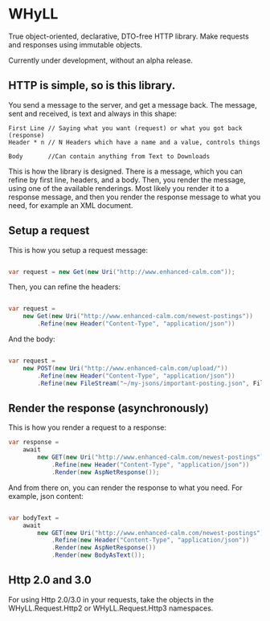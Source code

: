 # WHyLL
True object-oriented, declarative, DTO-free HTTP library. Make requests and responses using immutable objects.

Currently under development, without an alpha release.

## HTTP is simple, so is this library.
You send a message to the server, and get a message back. The message, sent and received, is text and always in this shape:

```
First Line // Saying what you want (request) or what you got back (response)
Header * n // N Headers which have a name and a value, controls things

Body       //Can contain anything from Text to Downloads
```

This is how the library is designed. There is a message, which you can refine by first line, headers, and a body.
Then, you render the message, using one of the available renderings. 
Most likely you render it to a response message, and then you render the response message to what you need, for example an XML document.


## Setup a request
This is how you setup a request message:

```csharp

var request = new Get(new Uri("http://www.enhanced-calm.com"));

```

Then, you can refine the headers:

```csharp

var request = 
	new Get(new Uri("http://www.enhanced-calm.com/newest-postings"))
		.Refine(new Header("Content-Type", "application/json"))
```

And the body:

```csharp

var request = 
	new POST(new Uri("http://www.enhanced-calm.com/upload/"))
		.Refine(new Header("Content-Type", "application/json"))
		.Refine(new FileStream("~/my-jsons/important-posting.json", FileMode.Read));
```

## Render the response (asynchronously)

This is how you render a request to a response:

```csharp
var response =
	await
		new GET(new Uri("http://www.enhanced-calm.com/newest-postings"))
			.Refine(new Header("Content-Type", "application/json"))
			.Render(new AspNetResponse());
```

And from there on, you can render the response to what you need. For example, json content:

```csharp

var bodyText =
	await 
		new GET(new Uri("http://www.enhanced-calm.com/newest-postings"))
			.Refine(new Header("Content-Type", "application/json"))
			.Render(new AspNetResponse())
			.Render(new BodyAsText());
```

## Http 2.0 and 3.0
For using Http 2.0/3.0 in your requests, take the objects in the WHyLL.Request.Http2 or WHyLL.Request.Http3 namespaces.

